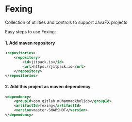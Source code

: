 # Fexing

Collection of utilities and controls to support JavaFX projects


Easy steps to use Fexing:
#### 1. Add maven repository
```xml
<repositories>
    <repository>
        <id>jitpack.io</id>
        <url>https://jitpack.io</url>
    </repository>
</repositories>
```

#### 2. Add this project as maven dependency
```xml
<dependency>
    <groupId>com.gitlab.muhammadkholidb</groupId>
    <artifactId>fexing</artifactId>
    <version>master-SNAPSHOT</version>
</dependency>
```
